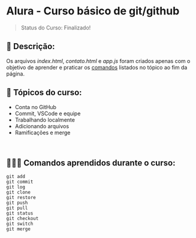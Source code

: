 <h1>Alura - Curso básico de git/github</h1>

> Status do Curso: Finalizado!


<h2>📝 Descrição:</h2>
Os arquivos <i>index.html</i>, <i>contato.html</i> e <i>app.js</i> foram criados apenas com o objetivo de aprender e praticar os <a href="#comandos">comandos</a> listados no tópico ao fim da página.

<br>

<h2>📖 Tópicos do curso:</h2>

- Conta no GitHub
- Commit, VSCode e equipe
- Trabalhando localmente
- Adicionando arquivos
- Ramificações e merge

<br>

<h2 id="comandos">👨🏽‍💻 Comandos aprendidos durante o curso:</h2>

```
git add
git commit
git log
git clone
git restore
git push
git pull
git status
git checkout
git switch
git merge
```
